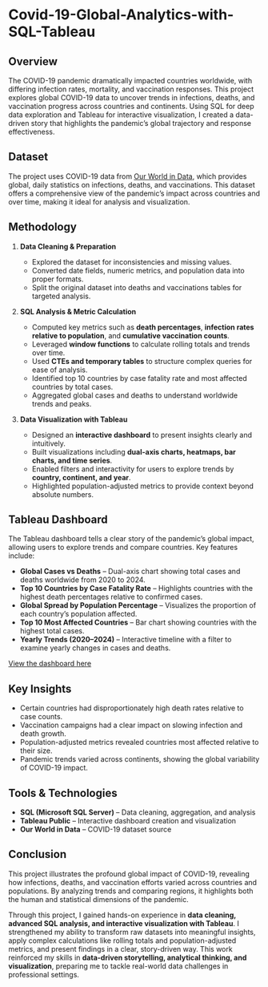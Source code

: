 # Covid-19-Global-Analytics-with-SQL-Tableau

## Overview

The COVID-19 pandemic dramatically impacted countries worldwide, with differing infection rates, mortality, and vaccination responses. This project explores global COVID-19 data to uncover trends in infections, deaths, and vaccination progress across countries and continents. Using SQL for deep data exploration and Tableau for interactive visualization, I created a data-driven story that highlights the pandemic’s global trajectory and response effectiveness.

## Dataset

The project uses COVID-19 data from [Our World in Data](https://ourworldindata.org/coronavirus), which provides global, daily statistics on infections, deaths, and vaccinations. This dataset offers a comprehensive view of the pandemic’s impact across countries and over time, making it ideal for analysis and visualization.

## Methodology

1. **Data Cleaning & Preparation**  
   - Explored the dataset for inconsistencies and missing values.  
   - Converted date fields, numeric metrics, and population data into proper formats.  
   - Split the original dataset into deaths and vaccinations tables for targeted analysis.  

2. **SQL Analysis & Metric Calculation**  
   - Computed key metrics such as **death percentages**, **infection rates relative to population**, and **cumulative vaccination counts**.  
   - Leveraged **window functions** to calculate rolling totals and trends over time.  
   - Used **CTEs and temporary tables** to structure complex queries for ease of analysis.  
   - Identified top 10 countries by case fatality rate and most affected countries by total cases.  
   - Aggregated global cases and deaths to understand worldwide trends and peaks.  

3. **Data Visualization with Tableau**  
   - Designed an **interactive dashboard** to present insights clearly and intuitively.  
   - Built visualizations including **dual-axis charts, heatmaps, bar charts, and time series**.  
   - Enabled filters and interactivity for users to explore trends by **country, continent, and year**.  
   - Highlighted population-adjusted metrics to provide context beyond absolute numbers.  

## Tableau Dashboard

The Tableau dashboard tells a clear story of the pandemic’s global impact, allowing users to explore trends and compare countries. Key features include:

- **Global Cases vs Deaths** – Dual-axis chart showing total cases and deaths worldwide from 2020 to 2024.  
- **Top 10 Countries by Case Fatality Rate** – Highlights countries with the highest death percentages relative to confirmed cases.  
- **Global Spread by Population Percentage** – Visualizes the proportion of each country’s population affected.  
- **Top 10 Most Affected Countries** – Bar chart showing countries with the highest total cases.  
- **Yearly Trends (2020–2024)** – Interactive timeline with a filter to examine yearly changes in cases and deaths.

[View the dashboard here](https://public.tableau.com/app/profile/naima.rashid/viz/Covid-19ImpactAnalysis2020-2024/Dashboard1)

## Key Insights

- Certain countries had disproportionately high death rates relative to case counts.  
- Vaccination campaigns had a clear impact on slowing infection and death growth.  
- Population-adjusted metrics revealed countries most affected relative to their size.  
- Pandemic trends varied across continents, showing the global variability of COVID-19 impact.

## Tools & Technologies

- **SQL (Microsoft SQL Server)** – Data cleaning, aggregation, and analysis  
- **Tableau Public** – Interactive dashboard creation and visualization  
- **Our World in Data** – COVID-19 dataset source

## Conclusion

This project illustrates the profound global impact of COVID-19, revealing how infections, deaths, and vaccination efforts varied across countries and populations. By analyzing trends and comparing regions, it highlights both the human and statistical dimensions of the pandemic.  

Through this project, I gained hands-on experience in **data cleaning, advanced SQL analysis, and interactive visualization with Tableau**. I strengthened my ability to transform raw datasets into meaningful insights, apply complex calculations like rolling totals and population-adjusted metrics, and present findings in a clear, story-driven way. This work reinforced my skills in **data-driven storytelling, analytical thinking, and visualization**, preparing me to tackle real-world data challenges in professional settings.
